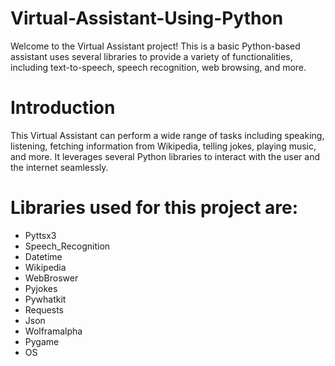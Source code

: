 # Virtual-Assistant-Using-Python 
Welcome to the Virtual Assistant project! This is a basic Python-based assistant uses several libraries to provide a variety of functionalities, including text-to-speech, speech recognition, web browsing, and more.


# Introduction
This Virtual Assistant can perform a wide range of tasks including speaking, listening, fetching information from Wikipedia, telling jokes, playing music, and more. It leverages several Python libraries to interact with the user and the internet seamlessly.

# Libraries used for this project are: 
- Pyttsx3
- Speech_Recognition
- Datetime
- Wikipedia
- WebBroswer
- Pyjokes
- Pywhatkit
- Requests
- Json
- Wolframalpha
- Pygame
- OS
